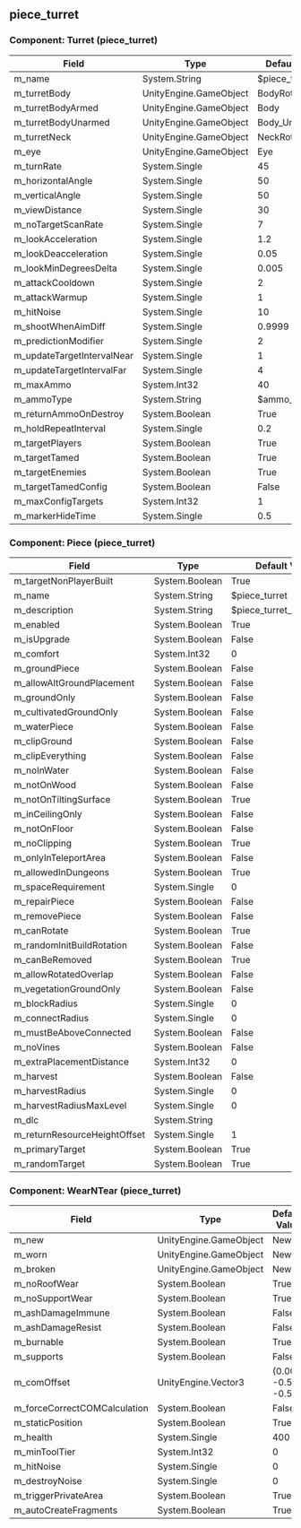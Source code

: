 ## piece_turret

### Component: Turret (piece_turret)

|Field|Type|Default Value|
|-----|----|-------------|
|m_name|System.String|$piece_turret|
|m_turretBody|UnityEngine.GameObject|BodyRotation|
|m_turretBodyArmed|UnityEngine.GameObject|Body|
|m_turretBodyUnarmed|UnityEngine.GameObject|Body_Unarmed|
|m_turretNeck|UnityEngine.GameObject|NeckRotation|
|m_eye|UnityEngine.GameObject|Eye|
|m_turnRate|System.Single|45|
|m_horizontalAngle|System.Single|50|
|m_verticalAngle|System.Single|50|
|m_viewDistance|System.Single|30|
|m_noTargetScanRate|System.Single|7|
|m_lookAcceleration|System.Single|1.2|
|m_lookDeacceleration|System.Single|0.05|
|m_lookMinDegreesDelta|System.Single|0.005|
|m_attackCooldown|System.Single|2|
|m_attackWarmup|System.Single|1|
|m_hitNoise|System.Single|10|
|m_shootWhenAimDiff|System.Single|0.9999|
|m_predictionModifier|System.Single|2|
|m_updateTargetIntervalNear|System.Single|1|
|m_updateTargetIntervalFar|System.Single|4|
|m_maxAmmo|System.Int32|40|
|m_ammoType|System.String|$ammo_turretbolt|
|m_returnAmmoOnDestroy|System.Boolean|True|
|m_holdRepeatInterval|System.Single|0.2|
|m_targetPlayers|System.Boolean|True|
|m_targetTamed|System.Boolean|True|
|m_targetEnemies|System.Boolean|True|
|m_targetTamedConfig|System.Boolean|False|
|m_maxConfigTargets|System.Int32|1|
|m_markerHideTime|System.Single|0.5|

### Component: Piece (piece_turret)

|Field|Type|Default Value|
|-----|----|-------------|
|m_targetNonPlayerBuilt|System.Boolean|True|
|m_name|System.String|$piece_turret|
|m_description|System.String|$piece_turret_description|
|m_enabled|System.Boolean|True|
|m_isUpgrade|System.Boolean|False|
|m_comfort|System.Int32|0|
|m_groundPiece|System.Boolean|False|
|m_allowAltGroundPlacement|System.Boolean|False|
|m_groundOnly|System.Boolean|False|
|m_cultivatedGroundOnly|System.Boolean|False|
|m_waterPiece|System.Boolean|False|
|m_clipGround|System.Boolean|False|
|m_clipEverything|System.Boolean|False|
|m_noInWater|System.Boolean|False|
|m_notOnWood|System.Boolean|False|
|m_notOnTiltingSurface|System.Boolean|True|
|m_inCeilingOnly|System.Boolean|False|
|m_notOnFloor|System.Boolean|False|
|m_noClipping|System.Boolean|True|
|m_onlyInTeleportArea|System.Boolean|False|
|m_allowedInDungeons|System.Boolean|True|
|m_spaceRequirement|System.Single|0|
|m_repairPiece|System.Boolean|False|
|m_removePiece|System.Boolean|False|
|m_canRotate|System.Boolean|True|
|m_randomInitBuildRotation|System.Boolean|False|
|m_canBeRemoved|System.Boolean|True|
|m_allowRotatedOverlap|System.Boolean|False|
|m_vegetationGroundOnly|System.Boolean|False|
|m_blockRadius|System.Single|0|
|m_connectRadius|System.Single|0|
|m_mustBeAboveConnected|System.Boolean|False|
|m_noVines|System.Boolean|False|
|m_extraPlacementDistance|System.Int32|0|
|m_harvest|System.Boolean|False|
|m_harvestRadius|System.Single|0|
|m_harvestRadiusMaxLevel|System.Single|0|
|m_dlc|System.String||
|m_returnResourceHeightOffset|System.Single|1|
|m_primaryTarget|System.Boolean|True|
|m_randomTarget|System.Boolean|True|

### Component: WearNTear (piece_turret)

|Field|Type|Default Value|
|-----|----|-------------|
|m_new|UnityEngine.GameObject|New|
|m_worn|UnityEngine.GameObject|New|
|m_broken|UnityEngine.GameObject|New|
|m_noRoofWear|System.Boolean|True|
|m_noSupportWear|System.Boolean|True|
|m_ashDamageImmune|System.Boolean|False|
|m_ashDamageResist|System.Boolean|False|
|m_burnable|System.Boolean|True|
|m_supports|System.Boolean|False|
|m_comOffset|UnityEngine.Vector3|(0.00, -0.50, -0.50)|
|m_forceCorrectCOMCalculation|System.Boolean|False|
|m_staticPosition|System.Boolean|True|
|m_health|System.Single|400|
|m_minToolTier|System.Int32|0|
|m_hitNoise|System.Single|0|
|m_destroyNoise|System.Single|0|
|m_triggerPrivateArea|System.Boolean|True|
|m_autoCreateFragments|System.Boolean|True|


